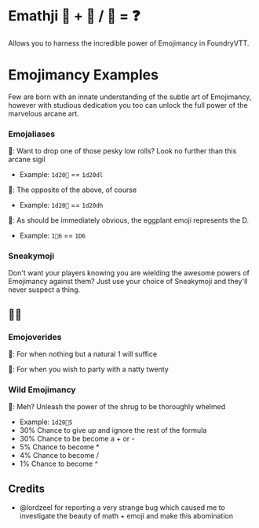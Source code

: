 # Emathji 🤷 + 🤖 / 💩 = ❓
Allows you to harness the incredible power of Emojimancy in FoundryVTT.

# Emojimancy Examples
Few are born with an innate understanding of the subtle art of Emojimancy, however with studious dedication you too can unlock the full power of the marvelous arcane art.

### Emojaliases
🙂: Want to drop one of those pesky low rolls? Look no further than this arcane sigil
  - Example: `1d20🙂` == `1d20dl`

🙁: The opposite of the above, of course
  - Example: `1d20🙁` == `1d20dh`

🍆: As should be immediately obvious, the eggplant emoji represents the D.
  - Example: `1🍆6` == `1D6`

### Sneakymoji
Don't want your players knowing you are wielding the awesome powers of Emojimancy against them? Just use your choice of Sneakymoji and they'll never suspect a thing.

## 🤫🐁

### Emojoverides
💩: For when nothing but a natural 1 will suffice

🥳: For when you wish to party with a natty twenty

### Wild Emojimancy
🤷: Meh? Unleash the power of the shrug to be thoroughly whelmed
  - Example: `1d20🤷5`
  - 30% Chance to give up and ignore the rest of the formula
  - 30% Chance to be become a + or -
  -  5% Chance to become *
  -  4% Chance to become /
  -  1% Chance to become ^

## Credits
- @lordzeel for reporting a very strange bug which caused me to investigate the beauty of math + emoji and make this abomination